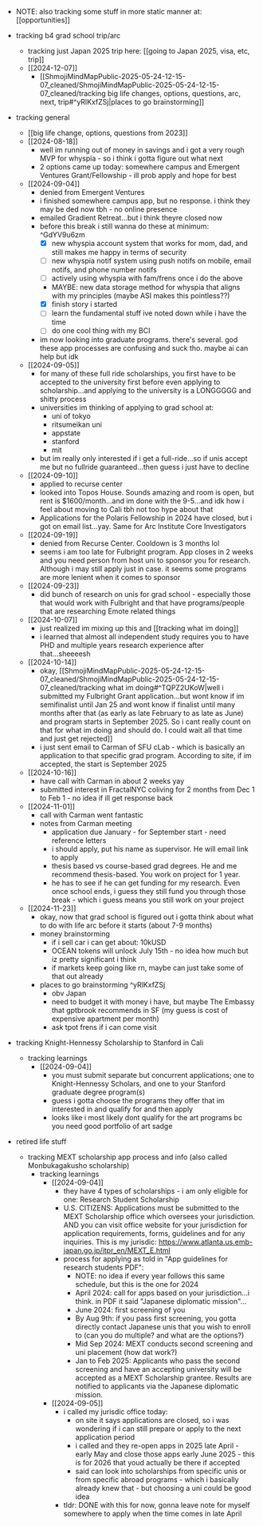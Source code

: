   * NOTE: also tracking some stuff in more static manner at: [[opportunities]]
  * tracking b4 grad school trip/arc
    * tracking just Japan 2025 trip here: [[going to Japan 2025, visa, etc, trip]]
    * [[2024-12-07]]
      * [[ShmojiMindMapPublic-2025-05-24-12-15-07_cleaned/ShmojiMindMapPublic-2025-05-24-12-15-07_cleaned/tracking big life changes, options, questions, arc, next, trip#^yRlKxfZSj|places to go brainstorming]]

  * tracking general
    * [[big life change, options, questions from 2023]]
    * [[2024-08-18]]
      * well im running out of money in savings and i got a very rough MVP for whyspia - so i think i gotta figure out what next
      * 2 options came up today: somewhere campus and Emergent Ventures Grant/Fellowship - ill prob apply and hope for best
    * [[2024-09-04]]
      * denied from Emergent Ventures
      * i finished somewhere campus app, but no response. i think they may be ded now tbh - no online presence
      * emailed Gradient Retreat...but i think theyre closed now
      * before this break i still wanna do these at minimum: ^GdYV9u6zm
        * [x] new whyspia account system that works for mom, dad, and still makes me happy in terms of security
        * [ ] new whyspia notif system using push notifs on mobile, email notifs, and phone number notifs
        * [ ] actively using whyspia with fam/frens once i do the above
        * MAYBE: new data storage method for whyspia that aligns with my principles (maybe ASI makes this pointless??)
        * [x] finish story i started
        * [ ] learn the fundamental stuff ive noted down while i have the time
        * [ ] do one cool thing with my BCI
      * im now looking into graduate programs. there's several. god these app processes are confusing and suck tho. maybe ai can help but idk
    * [[2024-09-05]]
      * for many of these full ride scholarships, you first have to be accepted to the university first before even applying to scholarship...and applying to the university is a LONGGGGG and shitty process
      * universities im thinking of applying to grad school at:
        * uni of tokyo
        * ritsumeikan uni
        * appstate
        * stanford
        * mit
      * but im really only interested if i get a full-ride...so if unis accept me but no fullride guaranteed...then guess i just have to decline
    * [[2024-09-10]]
      * applied to recurse center
      * looked into Topos House. Sounds amazing and room is open, but rent is $1600/month...and im done with the 9-5...and idk how i feel about moving to Cali tbh not too hype about that
      * Applications for the Polaris Fellowship in 2024 have closed, but i got on email list...yay. Same for Arc Institute Core Investigators
    * [[2024-09-19]]
      * denied from Recurse Center. Cooldown is 3 months lol
      * seems i am too late for Fulbright program. App closes in 2 weeks and you need person from host uni to sponsor you for research. Although i may still apply just in case. it seems some programs are more lenient when it comes to sponsor
    * [[2024-09-23]]
      * did bunch of research on unis for grad school - especially those that would work with Fulbright and that have programs/people that are researching Emote related things
    * [[2024-10-07]]
      * just realized im mixing up this and [[tracking what im doing]]
      * i learned that almost all independent study requires you to have PHD and multiple years research experience after that...sheeeesh
    * [[2024-10-14]]
      * okay, [[ShmojiMindMapPublic-2025-05-24-12-15-07_cleaned/ShmojiMindMapPublic-2025-05-24-12-15-07_cleaned/tracking what im doing#^TQPZ2UKoW|well i submitted my Fulbright Grant application...but wont know if im semifinalist until Jan 25 and wont know if finalist until many months after that (as early as late February to as late as June) and program starts in September 2025. So i cant really count on that for what im doing and should do. I could wait all that time and just get rejected]]
      * i just sent email to Carman of SFU cLab - which is basically an application to that specific grad program. According to site, if im accepted, the start is September 2025
    * [[2024-10-16]]
      * have call with Carman in about 2 weeks yay
      * submitted interest in FractalNYC coliving for 2 months from Dec 1 to Feb 1 - no idea if ill get response back
    * [[2024-11-01]]
      * call with Carman went fantastic
      * notes from Carman meeting
        * application due January - for September start - need reference letters
        * i should apply, put his name as supervisor. He will email link to apply
        * thesis based vs course-based grad degrees. He and me recommend thesis-based. You work on project for 1 year.
        * he has to see if he can get funding for my research. Even once school ends, i guess they still fund you through those break - which i guess means you still work on your project
    * [[2024-11-23]]
      * okay, now that grad school is figured out i gotta think about what to do with life arc before it starts (about 7-9 months)
      * money brainstorming
        * if i sell car i can get about: 10kUSD
        * OCEAN tokens will unlock July 15th - no idea how much but iz pretty significant i think
        * if markets keep going like rn, maybe can just take some of that out already
      * places to go brainstorming ^yRlKxfZSj
        * obv Japan
        * need to budget it with money i have, but maybe The Embassy that gptbrook recommends in SF (my guess is cost of expensive apartment per month)
        * ask tpot frens if i can come visit
  * tracking Knight-Hennessy Scholarship to Stanford in Cali
    * tracking learnings
      * [[2024-09-04]]
        * you must submit separate but concurrent applications; one to Knight-Hennessy Scholars, and one to your Stanford graduate degree program(s)
        * guess i gotta choose the programs they offer that im interested in and qualify for and then apply
        * looks like i most likely dont qualify for the art programs bc you need good portfolio of art sadge
  * retired life stuff
    * tracking MEXT scholarship app process and info (also called Monbukagakusho scholarship)
      * tracking learnings
        * [[2024-09-04]]
          * they have 4 types of scholarships - i am only eligible for one: Research Student Scholarship
          * U.S. CITIZENS: Applications must be submitted to the MEXT Scholarship office which oversees your jurisdiction. AND you can visit office website for your jurisdiction for application requirements, forms, guidelines and for any inquiries. This is my jurisdic: https://www.atlanta.us.emb-japan.go.jp/itpr_en/MEXT_E.html
          * process for applying as told in "App guidelines for research students PDF":
            * NOTE: no idea if every year follows this same schedule, but this is the one for 2024
            * April 2024: call for apps based on your jurisdiction...i think. in PDF it said "Japanese diplomatic mission"...
            * June 2024: first screening of you
            * By Aug 9th: if you pass first screening, you gotta directly contact Japanese unis that you wish to enroll to (can you do multiple? and what are the options?)
            * Mid Sep 2024: MEXT conducts second screening and uni placement (how dat work?)
            * Jan to Feb 2025: Applicants who pass the second screening and have an accepting university will be accepted as a MEXT Scholarship grantee. Results are notified to applicants via the Japanese diplomatic mission.
        * [[2024-09-05]]
          * i called my jurisdic office today:
            * on site it says applications are closed, so i was wondering if i can still prepare or apply to the next application period
            * i called and they re-open apps in 2025 late April - early May and close those apps early June 2025 - this is for 2026 that youd actually be there if accepted
            * said can look into scholarships from specific unis or from specific abroad programs - which i basically already knew that - but choosing a uni could be good idea
          * tldr: DONE with this for now, gonna leave note for myself somewhere to apply when the time comes in late April
